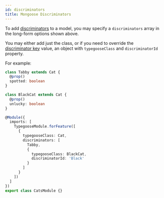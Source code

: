 ```yaml
---
id: discriminators
title: Mongoose Discriminators
---
```


To add [discriminators](https://mongoosejs.com/docs/discriminators.html) to a model, you may specify a `discriminators` array in the long-form options shown above.

You may either add just the class, or if you need to override the [discriminator key](https://mongoosejs.com/docs/discriminators.html#discriminator-keys) value, an object with `typegooseClass` and `discriminatorId` property. 

For example:
```typescript
class Tabby extends Cat {
  @prop()
  spotted: boolean 
}

class BlackCat extends Cat {
  @prop()
  unlucky: boolean
}

@Module({
  imports: [
    TypegooseModule.forFeature([
      {
        typegooseClass: Cat,
        discriminators: [
          Tabby,
          {
            typegooseClass: BlackCat,
            discriminatorId: 'Black'
          }
        ]
      }
    ])
  ]
})
export class CatsModule {}
```
